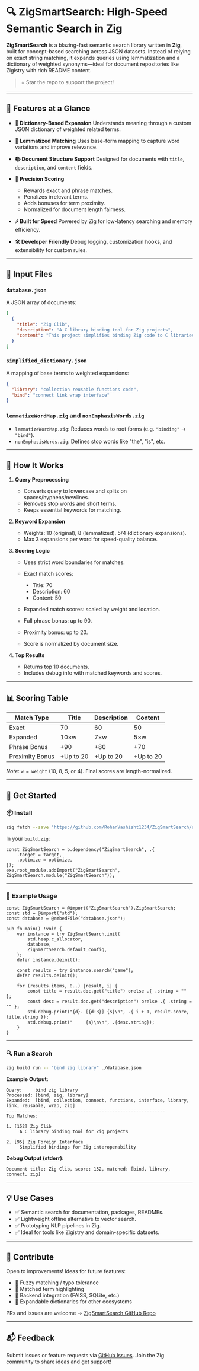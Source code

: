 # 🔍 ZigSmartSearch: High-Speed Semantic Search in Zig

**ZigSmartSearch** is a blazing-fast semantic search library written in **Zig**, built for concept-based searching across JSON datasets. Instead of relying on exact string matching, it expands queries using lemmatization and a dictionary of weighted synonyms—ideal for document repositories like Zigistry with rich README content.

> ⭐️ Star the repo to support the project!

---

## 🌟 Features at a Glance

* **📖 Dictionary-Based Expansion**
  Understands meaning through a custom JSON dictionary of weighted related terms.

* **🧠 Lemmatized Matching**
  Uses base-form mapping to capture word variations and improve relevance.

* **📚 Document Structure Support**
  Designed for documents with `title`, `description`, and `content` fields.

* **🎯 Precision Scoring**

  * Rewards exact and phrase matches.
  * Penalizes irrelevant terms.
  * Adds bonuses for term proximity.
  * Normalized for document length fairness.

* **⚡ Built for Speed**
  Powered by Zig for low-latency searching and memory efficiency.

* **🛠 Developer Friendly**
  Debug logging, customization hooks, and extensibility for custom rules.

---

## 📁 Input Files

### `database.json`

A JSON array of documents:

```json
[
  {
    "title": "Zig Clib",
    "description": "A C library binding tool for Zig projects",
    "content": "This project simplifies binding Zig code to C libraries."
  }
]
```

### `simplified_dictionary.json`

A mapping of base terms to weighted expansions:

```json
{
  "library": "collection reusable functions code",
  "bind": "connect link wrap interface"
}
```

### `lemmatizeWordMap.zig` and `nonEmphasisWords.zig`

* `lemmatizeWordMap.zig`: Reduces words to root forms (e.g. `"binding"` → `"bind"`).
* `nonEmphasisWords.zig`: Defines stop words like "the", "is", etc.

---

## 🔧 How It Works

1. **Query Preprocessing**

   * Converts query to lowercase and splits on spaces/hyphens/newlines.
   * Removes stop words and short terms.
   * Keeps essential keywords for matching.

2. **Keyword Expansion**

   * Weights: 10 (original), 8 (lemmatized), 5/4 (dictionary expansions).
   * Max 3 expansions per word for speed-quality balance.

3. **Scoring Logic**

   * Uses strict word boundaries for matches.
   * Exact match scores:

     * Title: 70
     * Description: 60
     * Content: 50
   * Expanded match scores: scaled by weight and location.
   * Full phrase bonus: up to 90.
   * Proximity bonus: up to 20.
   * Score is normalized by document size.

4. **Top Results**

   * Returns top 10 documents.
   * Includes debug info with matched keywords and scores.

---

## 📊 Scoring Table

| Match Type      | Title     | Description | Content   |
| --------------- | --------- | ----------- | --------- |
| Exact           | 70        | 60          | 50        |
| Expanded        | 10×w      | 7×w         | 5×w       |
| Phrase Bonus    | +90       | +80         | +70       |
| Proximity Bonus | +Up to 20 | +Up to 20   | +Up to 20 |

*Note*: `w = weight` (10, 8, 5, or 4). Final scores are length-normalized.

---

## 🚀 Get Started

### 📦 Install

```bash
zig fetch --save "https://github.com/RohanVashisht1234/ZigSmartSearch/archive/refs/tags/v0.0.1.tar.gz"
```

In your `build.zig`:

```zig
const ZigSmartSearch = b.dependency("ZigSmartSearch", .{
    .target = target,
    .optimize = optimize,
});
exe.root_module.addImport("ZigSmartSearch", ZigSmartSearch.module("ZigSmartSearch"));
```

---

### 🧪 Example Usage

```zig
const ZigSmartSearch = @import("ZigSmartSearch").ZigSmartSearch;
const std = @import("std");
const database = @embedFile("database.json");

pub fn main() !void {
    var instance = try ZigSmartSearch.init(
        std.heap.c_allocator,
        database,
        ZigSmartSearch.default_config,
    );
    defer instance.deinit();

    const results = try instance.search("game");
    defer results.deinit();

    for (results.items, 0..) |result, i| {
        const title = result.doc.get("title") orelse .{ .string = "" };
        const desc = result.doc.get("description") orelse .{ .string = "" };
        std.debug.print("{d}. [{d:3}] {s}\n", .{ i + 1, result.score, title.string });
        std.debug.print("     {s}\n\n", .{desc.string});
    }
}
```

---

### 🔍 Run a Search

```bash
zig build run -- "bind zig library" ./database.json
```

**Example Output:**

```
Query:     bind zig library
Processed: [bind, zig, library]
Expanded:  [bind, collection, connect, functions, interface, library, link, reusable, wrap, zig]
------------------------------------------------------------
Top Matches:

1. [152] Zig Clib
     A C library binding tool for Zig projects

2. [95] Zig Foreign Interface
     Simplified bindings for Zig interoperability
```

**Debug Output (stderr):**

```
Document title: Zig Clib, score: 152, matched: [bind, library, connect, zig]
```

---

## 💡 Use Cases

* ✅ Semantic search for documentation, packages, READMEs.
* ✅ Lightweight offline alternative to vector search.
* ✅ Prototyping NLP pipelines in Zig.
* ✅ Ideal for tools like Zigistry and domain-specific datasets.

---

## 🤝 Contribute

Open to improvements! Ideas for future features:

* 🔎 Fuzzy matching / typo tolerance
* 🎨 Matched term highlighting
* 🔗 Backend integration (FAISS, SQLite, etc.)
* 🧠 Expandable dictionaries for other ecosystems

PRs and issues are welcome → [ZigSmartSearch GitHub Repo](https://github.com/RohanVashisht1234/ZigSmartSearch)

---

## 📬 Feedback

Submit issues or feature requests via [GitHub Issues](https://github.com/RohanVashisht1234/ZigSmartSearch/issues).
Join the Zig community to share ideas and get support!
